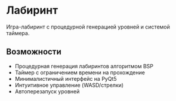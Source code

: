 # Лабиринт

Игра-лабиринт с процедурной генерацией уровней и системой таймера.

## Возможности

-  Процедурная генерация лабиринтов алгоритмом BSP
-  Таймер с ограничением времени на прохождение
-  Минималистичный интерфейс на PyQt5
-  Интуитивное управление (WASD/стрелки)
-  Автоперезапуск уровней
